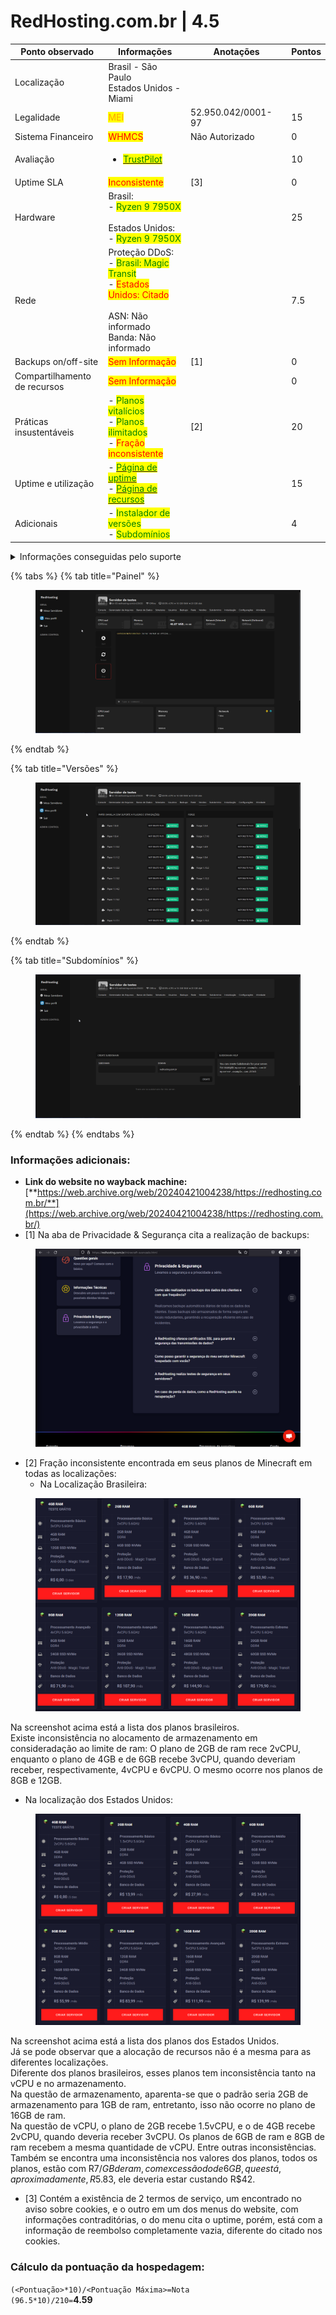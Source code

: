 # RedHosting.com.br | 4.5

<table><thead><tr><th width="192">Ponto observado</th><th width="240">Informações</th><th width="218">Anotações</th><th>Pontos</th></tr></thead><tbody><tr><td>Localização</td><td>Brasil - São Paulo<br>Estados Unidos - Miami</td><td></td><td></td></tr><tr><td>Legalidade</td><td><mark style="color:orange;">MEI</mark></td><td>52.950.042/0001-97</td><td>15</td></tr><tr><td>Sistema Financeiro</td><td><mark style="color:red;">WHMCS</mark></td><td>Não Autorizado</td><td>0</td></tr><tr><td>Avaliação</td><td><ul><li><a href="https://br.trustpilot.com/review/redhosting.com.br"><mark style="color:green;">TrustPilot</mark></a></li></ul></td><td></td><td>10</td></tr><tr><td>Uptime SLA</td><td><mark style="color:red;">Inconsistente</mark></td><td>[3]</td><td>0</td></tr><tr><td>Hardware</td><td>Brasil:<br>- <mark style="color:green;">Ryzen 9 7950X</mark><br><br>Estados Unidos:<br>- <mark style="color:green;">Ryzen 9 7950X</mark></td><td></td><td>25</td></tr><tr><td>Rede</td><td>Proteção DDoS:<br>- <mark style="color:green;">Brasil: Magic Transit</mark><br>- <mark style="color:red;">Estados Unidos: Citado</mark><br><br>ASN: Não informado<br>Banda: Não informado</td><td></td><td>7.5</td></tr><tr><td>Backups on/off-site</td><td><mark style="color:red;">Sem Informação</mark></td><td>[1]</td><td>0</td></tr><tr><td>Compartilhamento de recursos</td><td><mark style="color:red;">Sem Informação</mark></td><td></td><td>0</td></tr><tr><td>Práticas insustentáveis</td><td>- <mark style="color:green;">Planos vitalícios</mark><br>- <mark style="color:green;">Planos ilimitados</mark><br>- <mark style="color:red;">Fração inconsistente</mark></td><td>[2]</td><td>20</td></tr><tr><td>Uptime e utilização</td><td>- <a href="https://status.redhosting.com.br"><mark style="color:green;">Página de uptime</mark></a><br>- <a href="https://status.redhosting.com.br"><mark style="color:green;">Página de recursos</mark></a></td><td></td><td>15</td></tr><tr><td>Adicionais</td><td>- <mark style="color:green;">Instalador de versões</mark><br>- <mark style="color:green;">Subdomínios</mark></td><td></td><td>4</td></tr></tbody></table>

<details>

<summary>Informações conseguidas pelo suporte</summary>

Caso alguma informação apenas foi possível adquirir por meio do suporte

</details>

{% tabs %}
{% tab title="Painel" %}
<figure><img src="../../../.gitbook/assets/image (4).png" alt=""><figcaption></figcaption></figure>
{% endtab %}

{% tab title="Versões" %}
<figure><img src="../../../.gitbook/assets/image (5).png" alt=""><figcaption></figcaption></figure>
{% endtab %}

{% tab title="Subdomínios" %}
<figure><img src="../../../.gitbook/assets/image (6).png" alt=""><figcaption></figcaption></figure>
{% endtab %}
{% endtabs %}

### Informações adicionais:

* **Link do website no wayback machine:** [**https://web.archive.org/web/20240421004238/https://redhosting.com.br/**](https://web.archive.org/web/20240421004238/https://redhosting.com.br/)
* \[1] Na aba de Privacidade & Segurança cita a realização de backups:

<figure><img src="../../../.gitbook/assets/image (1).png" alt=""><figcaption></figcaption></figure>

* \[2] Fração inconsistente encontrada em seus planos de Minecraft em todas as localizações:
  * Na Localização Brasileira:

<figure><img src="../../../.gitbook/assets/image (2).png" alt=""><figcaption></figcaption></figure>

Na screenshot acima está a lista dos planos brasileiros.\
Existe inconsistência no alocamento de armazenamento em consideradação ao limite de ram: O plano de 2GB de ram rece 2vCPU, enquanto o plano de 4GB e de 6GB recebe 3vCPU, quando deveriam receber, respectivamente, 4vCPU e 6vCPU. O mesmo ocorre nos planos de 8GB e 12GB.

* Na localização dos Estados Unidos:

<figure><img src="../../../.gitbook/assets/image (3).png" alt=""><figcaption></figcaption></figure>

Na screenshot acima está a lista dos planos dos Estados Unidos.\
Já se pode observar que a alocação de recursos não é a mesma para as diferentes localizações.\
Diferente dos planos brasileiros, esses planos tem inconsistência tanto na vCPU e no armazenamento.\
Na questão de armazenamento, aparenta-se que o padrão seria 2GB de armazenamento para 1GB de ram, entretanto, isso não ocorre no plano de 16GB de ram.\
Na questão de vCPU, o plano de 2GB recebe 1.5vCPU, e o de 4GB recebe 2vCPU, quando deveria receber 3vCPU. Os planos de 6GB de ram e 8GB de ram recebem a mesma quantidade de vCPU. Entre outras inconsistências.\
Também se encontra uma inconsistência nos valores dos planos, todos os planos, estão com R$7/GB de ram, com excessão do de 6GB, que está, aproximadamente, R$5.83, ele deveria estar custando R$42.

* \[3] Contém a existência de 2 termos de serviço, um encontrado no aviso sobre cookies, e o outro em um dos menus do website, com informações contraditórias, o do menu cita o uptime, porém, está com a informação de reembolso completamente vazia, diferente do citado nos cookies.

### Cálculo da pontuação da hospedagem:

`(<Pontuação>*10)/<Pontuação Máxima>=Nota`\
`(96.5*10)/210=`**4.59**
